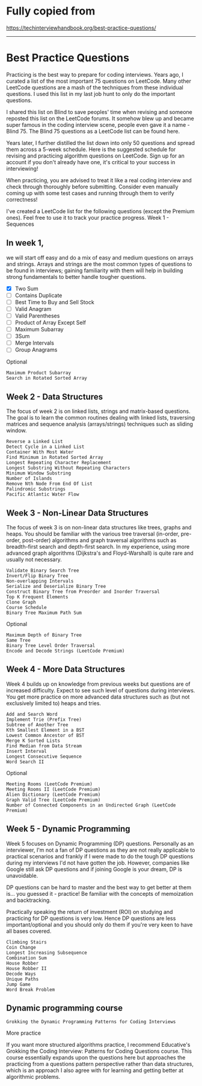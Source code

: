 # Fully copied from 
https://techinterviewhandbook.org/best-practice-questions/
___
# Best Practice Questions

Practicing is the best way to prepare for coding interviews. Years ago, I curated a list of the most important 75 questions on LeetCode. Many other LeetCode questions are a mash of the techniques from these individual questions. I used this list in my last job hunt to only do the important questions.

I shared this list on Blind to save peoples' time when revising and someone reposted this list on the LeetCode forums. It somehow blew up and became super famous in the coding interview scene, people even gave it a name - Blind 75. The Blind 75 questions as a LeetCode list can be found here.

Years later, I further distilled the list down into only 50 questions and spread them across a 5-week schedule. Here is the suggested schedule for revising and practicing algorithm questions on LeetCode. Sign up for an account if you don't already have one, it's critical to your success in interviewing!

When practicing, you are advised to treat it like a real coding interview and check through thoroughly before submitting. Consider even manually coming up with some test cases and running through them to verify correctness!

I've created a LeetCode list for the following questions (except the Premium ones). Feel free to use it to track your practice progress.
Week 1 - Sequences​

## In week 1, 
we will start off easy and do a mix of easy and medium questions on arrays and strings. Arrays and strings are the most common types of questions to be found in interviews; gaining familiarity with them will help in building strong fundamentals to better handle tougher questions.
- [x] Two Sum
- [ ] Contains Duplicate
- [ ] Best Time to Buy and Sell Stock
- [ ] Valid Anagram
- [ ] Valid Parentheses
- [ ] Product of Array Except Self
- [ ] Maximum Subarray
- [ ] 3Sum
- [ ] Merge Intervals
- [ ] Group Anagrams

Optional​

    Maximum Product Subarray
    Search in Rotated Sorted Array

## Week 2 - Data Structures​

The focus of week 2 is on linked lists, strings and matrix-based questions. The goal is to learn the common routines dealing with linked lists, traversing matrices and sequence analysis (arrays/strings) techniques such as sliding window.

    Reverse a Linked List
    Detect Cycle in a Linked List
    Container With Most Water
    Find Minimum in Rotated Sorted Array
    Longest Repeating Character Replacement
    Longest Substring Without Repeating Characters
    Minimum Window Substring
    Number of Islands
    Remove Nth Node From End Of List
    Palindromic Substrings
    Pacific Atlantic Water Flow

## Week 3 - Non-Linear Data Structures​

The focus of week 3 is on non-linear data structures like trees, graphs and heaps. You should be familiar with the various tree traversal (in-order, pre-order, post-order) algorithms and graph traversal algorithms such as breadth-first search and depth-first search. In my experience, using more advanced graph algorithms (Dijkstra's and Floyd-Warshall) is quite rare and usually not necessary.

    Validate Binary Search Tree
    Invert/Flip Binary Tree
    Non-overlapping Intervals
    Serialize and Deserialize Binary Tree
    Construct Binary Tree from Preorder and Inorder Traversal
    Top K Frequent Elements
    Clone Graph
    Course Schedule
    Binary Tree Maximum Path Sum

Optional​

    Maximum Depth of Binary Tree
    Same Tree
    Binary Tree Level Order Traversal
    Encode and Decode Strings (LeetCode Premium)

## Week 4 - More Data Structures

Week 4 builds up on knowledge from previous weeks but questions are of increased difficulty. Expect to see such level of questions during interviews. You get more practice on more advanced data structures such as (but not exclusively limited to) heaps and tries.

    Add and Search Word
    Implement Trie (Prefix Tree)
    Subtree of Another Tree
    Kth Smallest Element in a BST
    Lowest Common Ancestor of BST
    Merge K Sorted Lists
    Find Median from Data Stream
    Insert Interval
    Longest Consecutive Sequence
    Word Search II

Optional

    Meeting Rooms (LeetCode Premium)
    Meeting Rooms II (LeetCode Premium)
    Alien Dictionary (LeetCode Premium)
    Graph Valid Tree (LeetCode Premium)
    Number of Connected Components in an Undirected Graph (LeetCode Premium)

## Week 5 - Dynamic Programming

Week 5 focuses on Dynamic Programming (DP) questions. Personally as an interviewer, I'm not a fan of DP questions as they are not really applicable to practical scenarios and frankly if I were made to do the tough DP questions during my interviews I'd not have gotten the job. However, companies like Google still ask DP questions and if joining Google is your dream, DP is unavoidable.

DP questions can be hard to master and the best way to get better at them is... you guessed it - practice! Be familiar with the concepts of memoization and backtracking.

Practically speaking the return of investment (ROI) on studying and practicing for DP questions is very low. Hence DP questions are less important/optional and you should only do them if you're very keen to have all bases covered.

    Climbing Stairs
    Coin Change
    Longest Increasing Subsequence
    Combination Sum
    House Robber
    House Robber II
    Decode Ways
    Unique Paths
    Jump Game
    Word Break Problem

## Dynamic programming course

    Grokking the Dynamic Programming Patterns for Coding Interviews

More practice

If you want more structured algorithms practice, I recommend Educative's Grokking the Coding Interview: Patterns for Coding Questions course. This course essentially expands upon the questions here but approaches the practicing from a questions pattern perspective rather than data structures, which is an approach I also agree with for learning and getting better at algorithmic problems.
